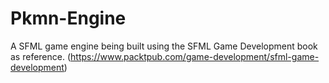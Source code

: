 # Pkmn-Engine
A SFML game engine being built using the SFML Game Development book as reference. (https://www.packtpub.com/game-development/sfml-game-development)
